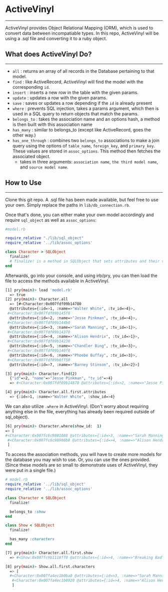 # ActiveVinyl
---
ActiveVinyl provides Object Relational Mapping (ORM), which is used to convert data between incompatiable types. In this repo, ActiveVinyl will be using a .sql file and converting it to a ruby object.

## What does ActiveVinyl Do?
---
- `all` : returns an array of all records in the Database pertaining to that model.
-  `find` : like ActiveRecord, ActiveVinyl will find the model with the corresponding `id`.
-  `insert` : inserts a new row in the table with the given params.
-  `update` : updates a row with the given params.
-  `save` : saves or updates a row depending if the `id` is already present
- `where` : prevents SQL injection, takes a params argument, which then is used in a SQL query to return objects that match the params.
- `belongs_to` : takes the association name and an options hash, a method is then built with this association name
- `has_many` : similar to belongs_to (except like ActiveRecord, goes the other way.)
- `has_one_through` : combines two `belongs_to` associations to make a join query using the options of `table_name`, `foreign_key`, and `primary_key`. These values are stored in `assoc_options`. This method then fetches the associated object.
    + takes in three arguments: `association name`, `the third model name`, and `source model name`.

## How to Use
---
Clone this git repo. A .sql file has been made available, but feel free to use your own. Simply replace the paths in `lib/db_connection.rb`.

Once that's done, you can either make your own model accordingly and require `sql_object` as well as `assoc_options`:

```ruby
#model.rb

require_relative "./lib/sql_object"
require_relative '../lib/assoc_options'

class Character > SQLObject
  finalize!
  # finalize! is a method in SQLObject that sets attributes and their values.
end
```

Afterwards, go into your console, and using irb/pry, you can then load the file to access the methods available in ActiveVinyl.

```bash
[1] pry(main)> load 'model.rb'
  => true
[2] pry(main)> Character.all
  => [#<Character:0x007fdf09b14780
  @attributes={:id=>1, :name=>"Walter White", :tv_id=>4}>,
 #<Character:0x007fdf09b145f0
  @attributes={:id=>2, :name=>"Jesse Pinkman", :tv_id=>4}>,
 #<Character:0x007fdf09b144b0
  @attributes={:id=>3, :name=>"Sarah Manning", :tv_id=>1}>,
 #<Character:0x007fdf09b14370
  @attributes={:id=>4, :name=>"Alison Hendrix", :tv_id=>1}>,
 #<Character:0x007fdf09b14230
  @attributes={:id=>5, :name=>"Chandler Bing", :tv_id=>3}>,
 #<Character:0x007fdf09b140f0
  @attributes={:id=>6, :name=>"Phoebe Buffay", :tv_id=>3}>,
 #<Character:0x007fdf09b0ff50
  @attributes={:id=>7, :name=>"Barney Stinson", :tv_id=>2}>]

[3] pry(main)> Character.find(2)
  {"id"=>2, "name"=>"Jesse Pinkman", "tv_id"=>4}
  => #<Character:0x007fdf09b14870 @attributes={:id=>2, :name=>"Jesse Pinkman", :tv_id=>4}>

[4] pry(main)> Character.all.first.attributes
  => {:id=>1, :name=>"Walter White", :show_id=>4}

```

We can also utilize `.where` in ActiveVinyl. (Don't worry about requiring anything else in the file, everything has already been required outside of sql_object).

```bash
[6] pry(main)> Character.where(show_id:  1)
=> [
#<Character:0x007fc6c9891088 @attributes={:id=>3, :name=>"Sarah Manning", :show_id=>1}>,
 #<Character:0x007fc6c98908b8 @attributes={:id=>4, :name=>"Alison Hendrix", :show_id=>1}>
 ]
```

To access the association methods, you will have to create more models for the database you may wish to use. Or, you can use the ones provided. (Since these models are so small to demonstrate uses of ActiveVinyl, they were put in a single file.)

```ruby
# model.rb
require_relative '../lib/sql_object'
require_relative '../lib/assoc_options'

class Character < SQLObject
  finalize!

  belongs_to :show
end

class Show < SQLObject
  finalize!

  has_many :characters
end

```

```bash
[7] pry(main)> Character.all.first.show
  => #<Show:0x007fc9b1118ff0 @attributes={:id=>4, :name=>"Breaking Bad", :showType_id=>1}>

[8] pry(main)> Show.all.first.characters
  => [
  #<Character:0x007fa4ec1b0ba0 @attributes={:id=>3, :name=>"Sarah Manning", :show_id=>1}>,
   #<Character:0x007fa4ec1b0920 @attributes={:id=>4, :name=>"Alison Hendrix", :show_id=>1}>
   ]

```
